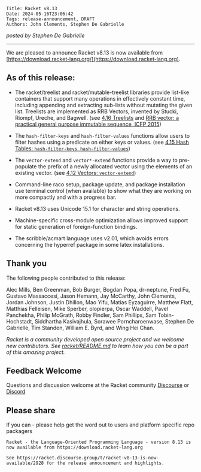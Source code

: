     Title: Racket v8.13
    Date: 2024-05-16T23:06:42
    Tags: release-announcement, DRAFT
    Authors: John Clements, Stephen De Gabrielle

*posted by Stephen De Gabrielle*

----------------------------------------------------------------------

We are pleased to announce Racket v8.13 is now available from [https://download.racket-lang.org/](https://download.racket-lang.org).

## As of this release:

- The racket/treelist and racket/mutable-treelist libraries provide
  list-like containers that support many operations in effectively
  constant time, including appending and extracting sub-lists without
  mutating the given list. Treelists are implemented as RRB Vectors,
  invented by Stucki, Riompf, Ureche, and Bagwell. (see [4.16 Treelists](https://docs.racket-lang.org/reference/treelist.html#(part._treelist))
and [RRB vector: a practical general purpose immutable sequence, ICFP 2015](https://dl.acm.org/doi/abs/10.1145/2784731.2784739))

- The `hash-filter-keys` and `hash-filter-values` functions allow users
  to filter hashes using a predicate on either keys or values. (see [4.15 Hash Tables: `hash-filter-keys`, `hash-filter-values`](https://docs.racket-lang.org/reference/hashtables.html#%28def._%28%28lib._racket%2Fhash..rkt%29._hash-filter-keys%29%29))

- The `vector-extend` and `vector*-extend` functions provide a way
  to pre-populate the prefix of a newly allocated vector using the elements
  of an existing vector. (see [4.12 Vectors: `vector-extend`](https://docs.racket-lang.org/reference/vectors.html#%28def._%28%28lib._racket%2Fvector..rkt%29._vector-extend%29%29))
  
- Command-line raco setup, package update, and package installation use
  terminal control (when available) to show what they are working on
  more compactly and with a progress bar.

- Racket v8.13 uses Unicode 15.1 for character and string operations.

- Machine-specific cross-module optimization allows improved support for
  static generation of foreign-function bindings.

- The scribble/acmart language uses v2.01, which avoids errors
  concerning the hyperref package in some latex installations.

## Thank you

The following people contributed to this release:

Alec Mills, Ben Greenman, Bob Burger, Bogdan Popa, dr-neptune, Fred Fu,
Gustavo Massaccesi, Jason Hemann, Jay McCarthy, John Clements, Jordan
Johnson, Justin Dhillon, Mao Yifu, Matias Eyzaguirre, Matthew Flatt,
Matthias Felleisen, Mike Sperber, olopierpa, Oscar Waddell, Pavel
Panchekha, Philip McGrath, Robby Findler, Sam Phillips, Sam
Tobin-Hochstadt, Siddhartha Kasivajhula, Sorawee Porncharoenwase,
Stephen De Gabrielle, Tim Standen, William E. Byrd, and Wing Hei Chan.


_Racket is a community developed open source project and we welcome new
contributors. See 
[racket/README.md](https://github.com/racket/racket/blob/master/README.md#contributing)
to learn how you can be a part of this amazing project._

## Feedback Welcome

Questions and discussion welcome at the Racket community
[Discourse](https://racket.discourse.group/invites/VxkBcXY7yL) or
[Discord](https://discord.gg/6Zq8sH5) 

## Please share

If you can  - please help get the word out to users and platform specific repo packagers

```
Racket - the Language-Oriented Programming Language - version 8.13 is now available from https://download.racket-lang.org

See https://racket.discourse.group/t/racket-v8-13-is-now-available/2928 for the release announcement and highlights.

```
